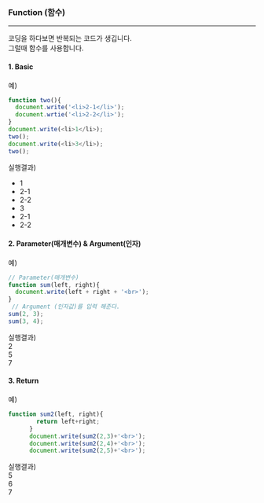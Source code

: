 ### Function (함수)  
---
코딩을 하다보면 반복되는 코드가 생깁니다.  
그럴때 함수를 사용합니다.  

#### 1. Basic  

예)  
```JavaScript
function two(){
  document.write('<li>2-1</li>');
  document.wrtie('<li>2-2</li>');
}
document.write(<li>1</li>);
two();
document.write(<li>3</li>);
two();
```
실행결과)  
- 1  
- 2-1  
- 2-2  
- 3  
- 2-1  
- 2-2  

#### 2. Parameter(매개변수) & Argument(인자)  

예)  
```JavaScript
// Parameter(매개변수)
function sum(left, right){
  document.write(left + right + '<br>');
}
 // Argument (인자값)를 입력 해준다.
sum(2, 3); 
sum(3, 4);
```  
실행결과)  
2  
5  
7  

#### 3. Return  

예)  
```JavaScript
function sum2(left, right){
        return left+right;
      }
      document.write(sum2(2,3)+'<br>');
      document.write(sum2(2,4)+'<br>');
      document.write(sum2(2,5)+'<br>');
```  
실행결과)  
5  
6  
7
